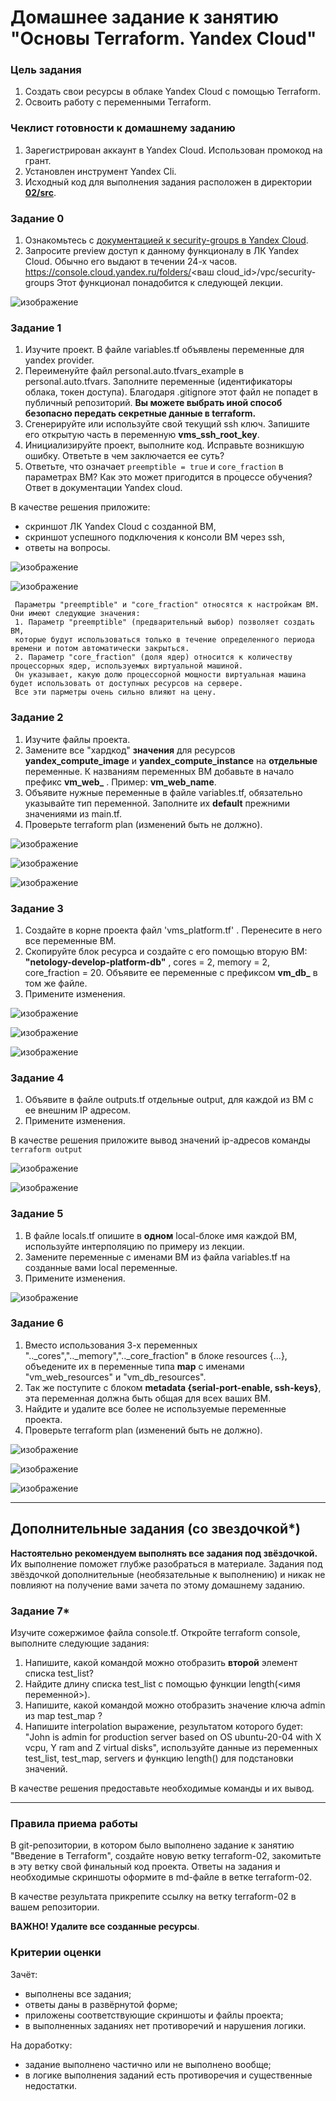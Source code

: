 # Домашнее задание к занятию "Основы Terraform. Yandex Cloud"

### Цель задания

1. Создать свои ресурсы в облаке Yandex Cloud с помощью Terraform.
2. Освоить работу с переменными Terraform.


### Чеклист готовности к домашнему заданию

1. Зарегистрирован аккаунт в Yandex Cloud. Использован промокод на грант.
2. Установлен инструмент Yandex Cli.
3. Исходный код для выполнения задания расположен в директории [**02/src**](https://github.com/netology-code/ter-homeworks/tree/main/02/src).


### Задание 0

1. Ознакомьтесь с [документацией к security-groups в Yandex Cloud](https://cloud.yandex.ru/docs/vpc/concepts/security-groups?from=int-console-help-center-or-nav).
2. Запросите preview доступ к данному функционалу в ЛК Yandex Cloud. Обычно его выдают в течении 24-х часов.
https://console.cloud.yandex.ru/folders/<ваш cloud_id>/vpc/security-groups
Этот функционал понадобится к следующей лекции. 

![изображение](https://user-images.githubusercontent.com/89098193/228049366-b6531c29-7e3f-42ef-8bff-5b123012b87e.png)



### Задание 1

1. Изучите проект. В файле variables.tf объявлены переменные для yandex provider.
2. Переименуйте файл personal.auto.tfvars_example в personal.auto.tfvars. Заполните переменные (идентификаторы облака, токен доступа). Благодаря .gitignore этот файл не попадет в публичный репозиторий. **Вы можете выбрать иной способ безопасно передать секретные данные в terraform.**
3. Сгенерируйте или используйте свой текущий ssh ключ. Запишите его открытую часть в переменную **vms_ssh_root_key**.
4. Инициализируйте проект, выполните код. Исправьте возникшую ошибку. Ответьте в чем заключается ее суть?
5. Ответьте, что означает ```preemptible = true``` и ```core_fraction``` в параметрах ВМ? Как это может пригодится в процессе обучения? Ответ в документации Yandex cloud.

В качестве решения приложите:
- скриншот ЛК Yandex Cloud с созданной ВМ,
- скриншот успешного подключения к консоли ВМ через ssh,
- ответы на вопросы.

![изображение](https://user-images.githubusercontent.com/89098193/228049596-1cddef50-11fe-416c-a288-b9280c811d7e.png)

![изображение](https://user-images.githubusercontent.com/89098193/228049667-f1575e53-f0e4-47c6-afcf-1252c57998e9.png)

     Параметры "preemptible" и "core_fraction" относятся к настройкам ВМ. Они имеют следующие значения:
     1. Параметр "preemptible" (предварительный выбор) позволяет создать ВМ, 
     которые будут использоваться только в течение определенного периода времени и потом автоматически закрыться. 
     2. Параметр "core_fraction" (доля ядер) относится к количеству процессорных ядер, используемых виртуальной машиной. 
     Он указывает, какую долю процессорной мощности виртуальная машина будет использовать от доступных ресурсов на сервере. 
     Все эти парметры очень сильно влияют на цену. 

### Задание 2

1. Изучите файлы проекта.
2. Замените все "хардкод" **значения** для ресурсов **yandex_compute_image** и **yandex_compute_instance** на **отдельные** переменные. К названиям переменных ВМ добавьте в начало префикс **vm_web_** .  Пример: **vm_web_name**.
2. Объявите нужные переменные в файле variables.tf, обязательно указывайте тип переменной. Заполните их **default** прежними значениями из main.tf. 
3. Проверьте terraform plan (изменений быть не должно). 

![изображение](https://user-images.githubusercontent.com/89098193/228052303-a923bbd0-475f-4c62-a1c4-32c68a48acd6.png)


![изображение](https://user-images.githubusercontent.com/89098193/228052574-2514ea8e-6b63-4ba0-a0ca-f7a71c92a357.png)


![изображение](https://user-images.githubusercontent.com/89098193/228052210-223c3aff-177f-4dbb-9426-3c1e63c792d4.png)




### Задание 3

1. Создайте в корне проекта файл 'vms_platform.tf' . Перенесите в него все переменные ВМ.
2. Скопируйте блок ресурса и создайте с его помощью вторую ВМ: **"netology-develop-platform-db"** ,  cores  = 2, memory = 2, core_fraction = 20. Объявите ее переменные с префиксом **vm_db_** в том же файле.
3. Примените изменения.


![изображение](https://user-images.githubusercontent.com/89098193/228052912-a9a73031-228a-43d5-bef2-ae4be8635635.png)

![изображение](https://user-images.githubusercontent.com/89098193/228052676-720fdc54-bb11-4473-92d8-6dbdb396180c.png)

![изображение](https://user-images.githubusercontent.com/89098193/228052889-96df10bf-712e-4478-9b9c-941a4b70d971.png)


### Задание 4

1. Объявите в файле outputs.tf отдельные output, для каждой из ВМ с ее внешним IP адресом.
2. Примените изменения.

В качестве решения приложите вывод значений ip-адресов команды ```terraform output```


![изображение](https://user-images.githubusercontent.com/89098193/228053122-c65e173f-3164-4183-8c65-8d33824b6c30.png)

![изображение](https://user-images.githubusercontent.com/89098193/228053157-6eeaf479-f88c-45a1-953e-fe9af6c6d304.png)


### Задание 5

1. В файле locals.tf опишите в **одном** local-блоке имя каждой ВМ, используйте интерполяцию по примеру из лекции.
2. Замените переменные с именами ВМ из файла variables.tf на созданные вами local переменные.
3. Примените изменения.

![изображение](https://user-images.githubusercontent.com/89098193/228053370-49171b1d-a354-43ee-9b35-c1ab0ba87c67.png)



### Задание 6

1. Вместо использования 3-х переменных  ".._cores",".._memory",".._core_fraction" в блоке  resources {...}, объедените их в переменные типа **map** с именами "vm_web_resources" и "vm_db_resources".
2. Так же поступите с блоком **metadata {serial-port-enable, ssh-keys}**, эта переменная должна быть общая для всех ваших ВМ.
3. Найдите и удалите все более не используемые переменные проекта.
4. Проверьте terraform plan (изменений быть не должно).

![изображение](https://user-images.githubusercontent.com/89098193/228053803-cc19a0a9-8317-48c8-ba1a-28c33c41c04b.png)

![изображение](https://user-images.githubusercontent.com/89098193/228053900-b9713d0d-b857-47bb-9eed-b304a92a3401.png)

![изображение](https://user-images.githubusercontent.com/89098193/228053931-81ef5be9-e42c-4a48-b027-d8b634aaa182.png)


------

## Дополнительные задания (со звездочкой*)

**Настоятельно рекомендуем выполнять все задания под звёздочкой.**   
Их выполнение поможет глубже разобраться в материале. Задания под звёздочкой дополнительные (необязательные к выполнению) и никак не повлияют на получение вами зачета по этому домашнему заданию. 

### Задание 7*

Изучите сожержимое файла console.tf. Откройте terraform console, выполните следующие задания: 

1. Напишите, какой командой можно отобразить **второй** элемент списка test_list?
2. Найдите длину списка test_list с помощью функции length(<имя переменной>).
3. Напишите, какой командой можно отобразить значение ключа admin из map test_map ?
4. Напишите interpolation выражение, результатом которого будет: "John is admin for production server based on OS ubuntu-20-04 with X vcpu, Y ram and Z virtual disks", используйте данные из переменных test_list, test_map, servers и функцию length() для подстановки значений.

В качестве решения предоставьте необходимые команды и их вывод.

------
### Правила приема работы

В git-репозитории, в котором было выполнено задание к занятию "Введение в Terraform", создайте новую ветку terraform-02, закомитьте в эту ветку свой финальный код проекта. Ответы на задания и необходимые скриншоты оформите в md-файле в ветке terraform-02.

В качестве результата прикрепите ссылку на ветку terraform-02 в вашем репозитории.

**ВАЖНО! Удалите все созданные ресурсы**.


### Критерии оценки

Зачёт:

* выполнены все задания;
* ответы даны в развёрнутой форме;
* приложены соответствующие скриншоты и файлы проекта;
* в выполненных заданиях нет противоречий и нарушения логики.

На доработку:

* задание выполнено частично или не выполнено вообще;
* в логике выполнения заданий есть противоречия и существенные недостатки. 
